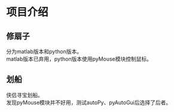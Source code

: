 # 项目介绍
## 修扇子
分为matlab版本和python版本。<br>
matlab版本已弃用，python版本使用pyMouse模块控制鼠标。

## 划船
侠侣寻宝划船。<br>
发现pyMouse模块并不好用，测试autoPy、pyAutoGui后选择了后者。
